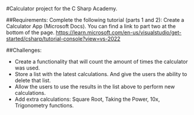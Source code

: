 #Calculator project for the C Sharp Academy.

##Requirements:
 Complete the following tutorial (parts 1 and 2): Create a Calculator App (Microsoft Docs). You can find a link to part two at the bottom of the page.
   https://learn.microsoft.com/en-us/visualstudio/get-started/csharp/tutorial-console?view=vs-2022

##Challenges:
- Create a functionality that will count the amount of times the calculator was used.
- Store a list with the latest calculations. And give the users the ability to delete that list.
- Allow the users to use the results in the list above to perform new calculations.
- Add extra calculations: Square Root, Taking the Power, 10x, Trigonometry functions.

